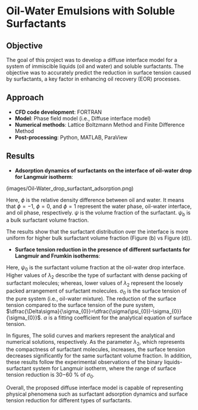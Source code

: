 # Oil-Water Emulsions with Soluble Surfactants

## Objective
The goal of this project was to develop a diffuse interface model for a system of immiscible liquids (oil and water) and soluble surfactants. The objective was to accurately predict the reduction in surface tension caused by surfactants, a key factor in enhancing oil recovery (EOR) processes.

## Approach
- **CFD code development**: FORTRAN
- **Model**: Phase field model (i.e., Diffuse interface model)
- **Numerical methods**: Lattice Boltzmann Method and Finite Difference Method
- **Post-processing**: Python, MATLAB, ParaView 

## Results
- **Adsorption dynamics of surfactants on the interface of oil-water drop for Langmuir isotherm**:

(images/Oil-Water_drop_surfactant_adsorption.png)

Here, $\phi$ is the relative density difference between oil and water. It means that $\phi=-1$, $\phi=0$, and $\phi=1$ represent the water phase, oil-water interface, and oil phase, respectively. $\psi$ is the volume fraction of the surfactant. $\psi_{b}$ is a bulk surfactant volume fraction.

The results show that the surfactant distribution over the interface is more uniform for higher bulk surfactant volume fraction (Figure (b) vs Figure (d)).

- **Surface tension reduction in the presence of different surfactants for Langmuir and Frumkin isotherms**:



Here, $\psi_{0}$ is the surfactant volume fraction at the oil-water drop interface. Higher values of $\lambda_{2}$ describe the type of surfactant with dense packing of surfactant molecules; whereas, lower values of $\lambda_{2}$ represent the loosely packed arrangement of surfactant molecules.  $\sigma_0$ is the surface tension of the pure system (i.e., oil-water mixture). The reduction of the surface tension compared to the surface tension of the pure system, $\dfrac{\Delta\sigma}{\sigma_{0}}=\dfrac{\sigma(\psi_{0})-\sigma_{0}}{\sigma_{0}}$. $\alpha$ is a fitting coefficient for the analytical equation of surface tension.

In figures, The solid curves and markers represent the analytical and numerical solutions, respectively. As the parameter $\lambda_{2}$, which represents the compactness of surfactant molecules, increases, the surface tension decreases significantly for the same surfactant volume fraction. In addition, these results follow the experimental observations of the binary liquids-surfactant system for Langmuir isotherm, where the range of surface tension reduction is 30−60 % of $\sigma_{0}$.

Overall, the proposed diffuse interface model is capable of representing physical phenomena such as surfactant adsorption dynamics and surface tension reduction for different types of surfactants. 
